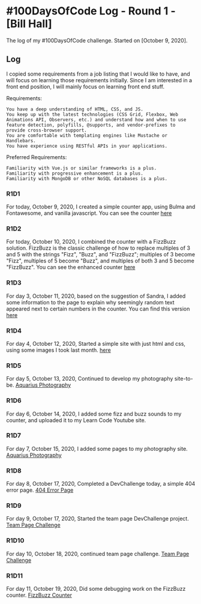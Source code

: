 # #100DaysOfCode Log - Round 1 - [Bill Hall]

The log of my #100DaysOfCode challenge. Started on [October 9, 2020].

## Log
I copied some requirements from a job listing that I would like to have, and will focus on learning those requirements initially. Since I am interested in a front end position, I will mainly focus on learning front end stuff.

Requirements:

    You have a deep understanding of HTML, CSS, and JS.
    You keep up with the latest technologies (CSS Grid, Flexbox, Web Animations API, Observers, etc.) and understand how and when to use feature detection, polyfills, @supports, and vendor-prefixes to provide cross-browser support.
    You are comfortable with templating engines like Mustache or Handlebars.
    You have experience using RESTful APIs in your applications.

Preferred Requirements:

    Familiarity with Vue.js or similar frameworks is a plus.
    Familiarity with progressive enhancement is a plus.
    Familiarity with MongoDB or other NoSQL databases is a plus.

### R1D1 
 For today, October 9, 2020, I created a simple counter app, using Bulma and Fontawesome, and vanilla javascript. You can see the counter <a href="https://codewriting.dev/100daysofcode/counter/index.html">here</a>

### R1D2

For today, October 10, 2020, I combined the counter with a FizzBuzz solution. FizzBuzz is the classic challenge of how to replace multiples of 3 and 5 with the strings "Fizz", "Buzz", and "FizzBuzz"; multiples of 3 become "Fizz", multiples of 5 become "Buzz", and multiples of both 3 and 5 become "FizzBuzz". You can see the enhanced counter <a href="https://codewriting.dev/100daysofcode/day2">here</a>

### R1D3

For day 3, October 11, 2020, based on the suggestion of Sandra, I added some information to the page to explain why seemingly random text appeared next to certain numbers in the counter. You can find this version <a href="https://codewriting.dev/100daysofcode/day3">here</a>

### R1D4

For day 4, October 12, 2020, Started a simple site with just html and css, using some images I took last month. <a href="https://codewriting.dev/100daysofcode/day4">here</a>

### R1D5

For day 5, October 13, 2020, Continued to develop my photography site-to-be. <a href="https://aquariusphotographyaz.com">Aquarius Photography</a>

### R1D6

For day 6, October 14, 2020, I added some fizz and buzz sounds to my counter, and uploaded it to my Learn Code Youtube site.

### R1D7

For day 7, October 15, 2020, I added some pages to my photography site. <a href="https://aquariusphotographyaz.com">Aquarius Photography</a>

### R1D8

For day 8, October 17, 2020, Completed a DevChallenge today, a simple 404 error page.  <a href="https://codewriting.dev/100daysofcode/day8">404 Error Page</a>

### R1D9

For day 9, October 17, 2020, Started the team page DevChallenge project. <a href="https://codewriting.dev/100daysofcode/day9">Team Page Challenge</a>

### R1D10

For day 10, October 18, 2020, continued team page challenge. <a href="https://codewriting.dev/100daysofcode/day9">Team Page Challenge</a>

### R1D11

For day 11, October 19, 2020, Did some debugging work on the FizzBuzz counter. <a href="https://codewriting.dev/100daysofcode/day3">FizzBuzz Counter</a>

